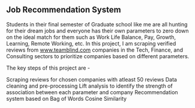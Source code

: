 ## Job Recommendation System

Students in their final semester of Graduate school like me are all hunting for their dream jobs and everyone has their own parameters to zero down on the ideal match for them such as Work Life Balance, Pay, Growth, Learning, Remote Working, etc. In this project, I am scraping verified reviews from www.teamblind.com companies in the Tech, Finance, and Consulting sectors to prioritize companies based on different parameters.

The key steps of this project are -

Scraping reviews for chosen companies with atleast 50 reviews
Data cleaning and pre-processing
Lift analysis to identify the strength of association between each parameter and company
Recommendation system based on Bag of Words Cosine Similarity
